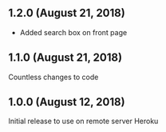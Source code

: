 ## 1.2.0 (August 21, 2018)

* Added search box on front page

## 1.1.0 (August 21, 2018)

Countless changes to code

## 1.0.0 (August 12, 2018)

Initial release to use on remote server Heroku

